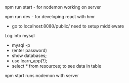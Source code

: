 
npm run start - for nodemon working on server

npm run dev - for developing react with hmr
  - go to localhost:8080/public/
need to setup middleware

Log into mysql

* mysql -p
* (enter password)
* show databases;
* use learn_app(?);
* select * from resources; to see data in table

npm start runs nodemon with server
